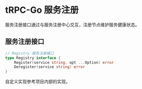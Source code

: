 # tRPC-Go 服务注册

服务注册接口通过与服务注册中心交互，注册节点维护服务健康状态。

## 服务注册接口
```go
// Registry 服务注册接口
type Registry interface {
	Register(service string, opt ...Option) error
	Deregister(service string) error
}
```
自定义实现参考项目内部的实现。


